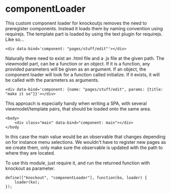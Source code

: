 # componentLoader
This custom component loader for knockoutjs removes the need to preregister components. Instead it loads them by naming convention using requirejs. The template part is loaded by using the text plugin for requirejs. Like so...

    <div data-bind='component: "pages/stuff/edit"'></div>

Naturally there need to exist an .html file and a .js file at the given path. The viewmodel part, can be a function or an object. If it is a function, any provided parameters will be given as an argument. If an object, the component loader will look for a function called initialize. If it exists, it will be called with the parameters as arguments.

    <div data-bind='component: {name: "pages/stuff/edit", params: {title: "make it so"}}'></div>
    
This approach is especially handy when writing a SPA, with several viewmodel/template pairs, that should be loaded onto the same area.

    <body>
        <div class="main" data-bind="component: main"></div>
    </body
    
In this case the main value would be an observable that changes depending on for instance menu selections. We wouldn't have to register new pages as we create them, only make sure the observable is updated with the path to where they are located.

To use this module, just require it, and run the returned function with knockout as parameter.

    define(["knockout", "componentLoader"], function(ko, loader) {
        loader(ko);
    });